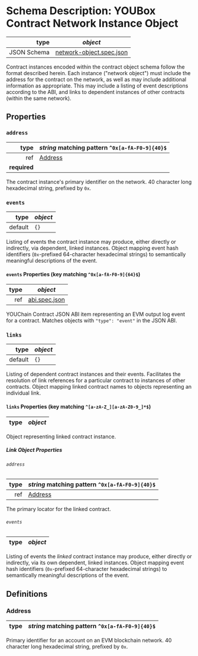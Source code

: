 # Schema Description: YOUBox Contract Network Instance Object

| type | _object_ |
| ---: | ---- |
| JSON Schema | [network-object.spec.json](spec/network-object.spec.json) |

Contract instances encoded within the contract object schema follow the format
described herein. Each instance ("network object") must include the address for
the contract on the network, as well as may include additional information as
appropriate. This may include a listing of event descriptions according to the
ABI, and links to dependent instances of other contracts (within the same
network).


## Properties

### `address`

| type | _string_ matching pattern `^0x[a-fA-F0-9]{40}$` |
| ---: | ---- |
| ref | [Address](#network-object--address) |
| **required** |

The contract instance's primary identifier on the network. 40 character long
hexadecimal string, prefixed by `0x`.


### `events`

| type | _object_ |
| ---: | ---- |
| default | `{}` |

Listing of events the contract instance may produce, either directly or
indirectly, via dependent, linked instances. Object mapping event hash
identifiers (`0x`-prefixed 64-character hexadecimal strings) to semantically
meaningful descriptions of the event.

#### `events` Properties (key matching `^0x[a-fA-F0-9]{64}$`)

| type | _object_ |
| ---: | ---- |
| ref | [abi.spec.json](spec/abi.spec.json) |

YOUChain Contract JSON ABI item representing an EVM output log event for a
contract. Matches objects with `"type": "event"` in the JSON ABI.



### `links`

| type | _object_ |
| ---: | ---- |
| default | `{}` |

Listing of dependent contract instances and their events. Facilitates the
resolution of link references for a particular contract to instances of other
contracts. Object mapping linked contract names to objects representing an
individual link.

#### `links` Properties (key matching `^[a-zA-Z_][a-zA-Z0-9_]*$`)

| type | _object_ |
| ---: | ---- |

Object representing linked contract instance.

##### Link Object Properties

###### `address`

| type | _string_ matching pattern `^0x[a-fA-F0-9]{40}$` |
| ---: | ---- |
| ref | [Address](#network-object--address) |

The primary locator for the linked contract.

###### `events`

| type | _object_ |
| ---: | ---- |

Listing of events the _linked_ contract instance may produce, either directly or
indirectly, via its own dependent, linked instances. Object mapping event hash
identifiers (`0x`-prefixed 64-character hexadecimal strings) to semantically
meaningful descriptions of the event.





## Definitions

### <a name="network-object--address">Address</a>

| type | _string_ matching pattern `^0x[a-fA-F0-9]{40}$` |
| ---: | ---- |

Primary identifier for an account on an EVM blockchain network. 40 character
long hexadecimal string, prefixed by `0x`.
